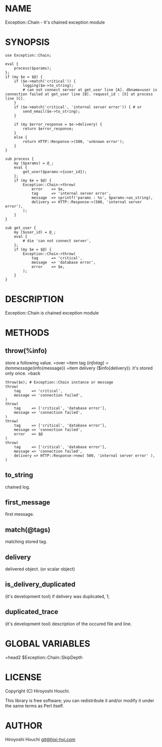 # NAME

Exception::Chain - It's chained exception module

# SYNOPSIS

    use Exception::Chain;

    eval {
        process($params);
    };
    if (my $e = $@) {
        if ($e->match('critical')) {
            logging($e->to_string);
            # can not connect server at get_user line [A]. dbname=user is connection failed at get_user line [B]. request_id : [X] at process line [C].
        }
        if ($e->match('critical', 'internal server error')) { # or
            send_email($e->to_string);
        }

        if (my $error_response = $e->delivery) {
            return $error_response;
        }
        else {
            return HTTP::Response->(500, 'unknown error');
        }
    }

    sub process {
        my ($params) = @_;
        eval {
            get_user($params->{user_id});
        };
        if (my $e = $@) {
            Exception::Chain->throw(
                error    => $e,
                tag      => 'internal server error',
                message  => sprintf('params : %s', $params->as_string),
                delivery => HTTP::Response->(500, 'internal server error'),
            );
        }
    }

    sub get_user {
        my ($user_id) = @_;
        eval {
            # die 'can not connect server',
        };
        if (my $e = $@) {
            Exception::Chain->throw(
                tag      => 'critical',
                message  => 'database error',
                error    => $e,
            );
        }
    }

# DESCRIPTION

Exception::Chain is chained exception module

# METHODS

## throw(%info)
store a following value.
=over
=item tag ($info{tag})
=item message ($info{message})
=item delivery ($info{delivery}). it's stored only once.
=back

    throw($e); # Exception::Chain instance or message
    throw(
        tag     => 'critical',
        message => 'connection failed',
    )
    throw(
        tag     => ['critical', 'database error'],
        message => 'connection failed',
    )
    throw(
        tag     => ['critical', 'database error'],
        message => 'connection failed',
        error   => $@
    )
    throw(
        tag     => ['critical', 'database error'],
        message => 'connection failed',
        delivery => HTTP::Response->new( 500, 'internal server error' ),
    )

## to\_string
chained log.

## first\_message
first message.

## match(@tags)
matching stored tag.

## delivery
delivered object. (or scalar object)

## is\_delivery\_duplicated
(it's development tool)
if delivery was duplicated, 1;

## duplicated\_trace
(it's development tool)
description of the occured file and line.

# GLOBAL VARIABLES
=head2 $Exception::Chain::SkipDepth

# LICENSE

Copyright (C) Hiroyoshi Houchi.

This library is free software; you can redistribute it and/or modify
it under the same terms as Perl itself.

# AUTHOR

Hiroyoshi Houchi <git@hixi-hyi.com>
